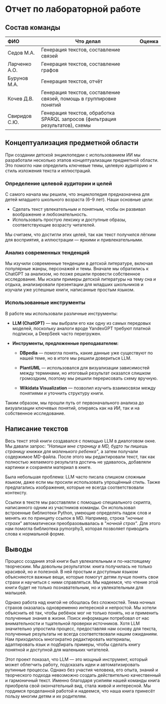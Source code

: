 # Отчет по лабораторной работе

## Состав команды

| ФИО           | Что делал                                                                    | Оценка |
| :------------ | ---------------------------------------------------------------------------- | ------ |
| Седов М.А.    | Генерация текстов, составление связей                                        |        |
| Ларченко А.О. | Генерация текстов, составление графов                                        |        |
| Бурунов М.А.  | Генерация текстов, отчёт                                                     |        |
| Кочев Д.В.    | Генерация текстов, составление связей, помощь в группировке понятий          |        |
| Свиридов С.Ю. | Генерация текстов, обработка SPARQL запросов (фильтрация результатов), схемы |        |

## Концептуализация предметной области

При создании детской энциклопедии с использованием ИИ мы разработали несколько этапов концептуализации предметной области. Это помогло нам определить ключевые темы, целевую аудиторию и стиль изложения текста и иллюстраций.

### Определение целевой аудитории и целей

С самого начала мы решили, что энциклопедия предназначена для детей младшего школьного возраста (6–9 лет). Наши основные цели:

- Сделать текст увлекательным и понятным, чтобы он развивал воображение и любознательность.
- Использовать простую лексику и доступные образы, соответствующие возрасту читателей.

Мы считаем, что достигли этих целей, так как текст получился лёгким для восприятия, а иллюстрации — яркими и привлекательными.

### Анализ современных тенденций

Мы изучили современные тенденции в детской литературе, включая популярные жанры, персонажей и темы. Вначале мы обратились к ChatGPT за анализом, но позже решили провести собственное исследование. Мы искали примеры детской литературы на тему сна и отдыха, анализировали презентации для младших школьников и изучали уже успешные книги, написанные простым языком.

### Использованные инструменты

В работе мы использовали различные инструменты:

- **LLM (ChatGPT)** — мы выбрали его как одну из самых передовых моделей, поскольку аналоги вроде YandexGPT требуют платной подписки, а DeepSeek часто перегружен.
    
- **Инструменты, предложенные преподавателем:**
    
    - **DBpedia** — помогла понять, какие данные уже существуют по нашей теме, но в итоге мы решили довериться LLM.
        
    - **PlantUML** — использовался для визуализации зависимостей между терминами, но итоговый результат оказался слишком громоздким, поэтому мы решили перерисовать схему вручную.
        
    - **Wikidata Visualization** — позволил изучить взаимосвязи между понятиями и уточнить структуру книги.

Таким образом, мы прошли путь от первоначального анализа до визуализации ключевых понятий, опираясь как на ИИ, так и на собственное исследование.

## Написание текстов

Весь текст этой книги создавался с помощью LLM в диалоговом окне. Мы давали запрос: *"Напиши мне страницу в MD, будто ты пишешь страницу книжки для маленького ребенка"*, а затем получали содержимое MD-файла. После этого мы редактировали текст, так как полностью желаемого результата достичь не удавалось, добавляли картинки и сохраняли материал в книге.

Была небольшая проблема: LLM часто писала слишком сложным языком, даже если мы просили использовать упрощённый стиль. Также предлагались изображения, которые не всегда соответствовали контексту.

Ссылки в тексте мы расставляли с помощью специального скрипта, написанного одним из участников команды. Он использовал встроенные библиотеки Python, умеющие определять падеж слов и менять их по принципу ссылок в MD. Например, строка "*ночные страхи*" автоматически преобразовывалась в "*ночной страх*". Для этого нам помогла библиотека pymorphy3, которая позволяет приводить слова к нормальной форме.

## Выводы

Процесс создания этой книги был увлекательным и по-настоящему творческим. Мы довольны результатом: книга получилась не только красивой, но и полезной. В ней простым и доступным языком объясняются важные вещи, которые помогут детям лучше понять свои страхи и научиться с ними справляться. Мы надеемся, что чтение этой книги будет не только познавательным, но и увлекательным для малышей.

Однако работа над книгой не обошлась без сложностей. Тема ночных страхов оказалась одновременно интересной и непростой. Мы хотели объяснить её так, чтобы ребёнок мог не только понять, но и применить полученные знания в жизни. Поиск информации потребовал от нас внимательности и тщательной проверки источников. Хотя LLM значительно упростила процесс, предоставляя нам основу для текста, полученные результаты не всегда соответствовали нашим ожиданиям. Нам приходилось многократно редактировать материалы, адаптировать язык и подбирать примеры, чтобы сделать книгу понятной и доступной для маленьких читателей.

Этот проект показал, что LLM — это мощный инструмент, который может облегчить работу, подсказать идеи и автоматизировать рутинные процессы. Однако без участия человека, его опыта, знаний и творческого подхода невозможно создать действительно качественный и гармоничный текст. Именно благодаря усилиям нашей команды книга приобрела свой окончательный вид, стала живой и интересной. Мы гордимся проделанной работой и надеемся, что наша книга принесёт пользу многим детям и их родителям.